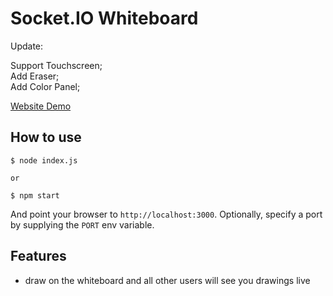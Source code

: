 
# Socket.IO Whiteboard

Update:

Support Touchscreen;    
Add Eraser;    
Add Color Panel;      

[Website Demo](http://b.ooo.mn/)

## How to use

```
$ node index.js

or

$ npm start
```

And point your browser to `http://localhost:3000`. Optionally, specify
a port by supplying the `PORT` env variable.

## Features

- draw on the whiteboard and all other users will see you drawings live
